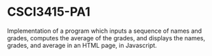 # CSCI3415-PA1

Implementation of a program which inputs a sequence of names and grades, computes the average of the grades,
and displays the names, grades, and average in an HTML page, in Javascript.
